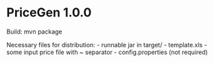 PriceGen 1.0.0
========

Build: mvn package

Necessary files for distribution:
	 - runnable jar in target/
	 - template.xls
	 - some input price file with ~ separator
	 - config.properties (not required)